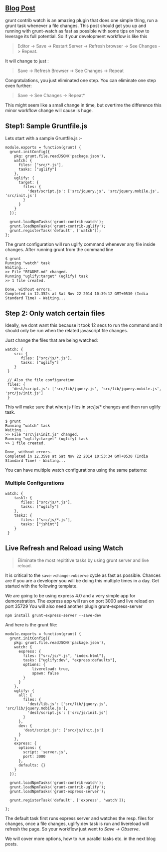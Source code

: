 ## [Blog Post](http://grunt-tasks.com/grunt-contrib-watch/ "Grunt Watch")

grunt contrib watch is an amazing plugin that does one simple thing, run a grunt task whenever a file changes.
This post should get you up and running with grunt-watch as fast as possible with some tips on how to leverage its full potential.
So if your development workflow is like this

> Editor -> Save -> Restart Server -> Refresh browser -> See Changes -> Repeat.

It will change to just :

> Save -> Refresh Browser -> See Changes -> Repeat

Congratulations, you just eliminated one step.
You can eliminate one step even further:

> Save -> See Changes -> Repeat*

This might seem like a small change in time, but overtime the difference this minor workflow change will cause is huge.

## Step1: Sample Gruntfile.js

Lets start with a sample Gruntfile.js :-

```
module.exports = function(grunt) {
  grunt.initConfig({
    pkg: grunt.file.readJSON('package.json'),
    watch: {
      files: ["src/*.js"],
      tasks: ["uglify"]
    },
    uglify: {
      target: {
        files: {
          'dest/script.js': ['src/jquery.js', 'src/jquery.mobile.js', 'src/init.js']
        }
      }
    }
  });

  grunt.loadNpmTasks('grunt-contrib-watch');
  grunt.loadNpmTasks('grunt-contrib-uglify');
  grunt.registerTask('default', ['watch']);
};
```
The grunt configuration will run uglify command whenever any file inside changes.
After running grunt from the command line

```
$ grunt
Running "watch" task
Waiting...
>> File "README.md" changed.
Running "uglify:target" (uglify) task
>> 1 file created.

Done, without errors.
Completed in 12.352s at Sat Nov 22 2014 10:39:12 GMT+0530 (India Standard Time) - Waiting...
```

## Step 2: Only watch certain files

Ideally, we dont want this because it took 12 secs to run the command and it should only be run when the related javascript file changes.

Just change the files that are being watched:
```
watch: {
	src: {
	   files: ["src/js/*.js"],
	   tasks: ["uglify"]
	}
 }

 // Also the file configuration
 files: {
   'dest/script.js': ['src/lib/jquery.js', 'src/lib/jquery.mobile.js', 'src/js/init.js']
 }
```
This will make sure that when js files in src/js/* changes and then run uglify task.

```
$ grunt
Running "watch" task
Waiting...
>> File "src\js\init.js" changed.
Running "uglify:target" (uglify) task
>> 1 file created.

Done, without errors.
Completed in 12.359s at Sat Nov 22 2014 10:53:34 GMT+0530 (India Standard Time) - Waiting...
```

You can have multiple watch configurations using the same patterns:

### Multiple Configurations

```
watch: {
	task1: {
	   files: ["src/js/*.js"],
	   tasks: ["uglify"]
	},
	task2: {
	   files: ["src/js/*.js"],
	   tasks: ["jshint"]
	}
 }
```

## Live Refresh and Reload using Watch

> Eliminate the most repititive tasks by using grunt server and live reload.

It is critical to the `save->change->observe` cycle as fast as possible. Chances are if you are a developer you will be doing this multiple times in a day. Get started with the following template.

We are going to be using express 4.0 and a very simple app for demonstration.
The express app will run on port 3000 and live reload on port 35729
You will also need another plugin grunt-express-server

`npm install grunt-express-server --save-dev`

And here is the grunt file:
```
module.exports = function(grunt) {
  grunt.initConfig({
    pkg: grunt.file.readJSON('package.json'),
    watch: {
      express: {
        files: ["src/js/*.js", "index.html"],
        tasks: ["uglify:dev", "express:defaults"],
        options: {
            livereload: true,
            spawn: false
        }
      }
    },
    uglify: {
      all: {
        files: {
          'dest/lib.js': ['src/lib/jquery.js', 'src/lib/jquery.mobile.js'],
          'dest/script.js': ['src/js/init.js']
        }
      },
      dev: {
        'dest/script.js': ['src/js/init.js']
      }
    },
    express: {
      options: {
        script: 'server.js',
        port: 3000
      },
      defaults: {}
    }
  });

  grunt.loadNpmTasks('grunt-contrib-watch');
  grunt.loadNpmTasks('grunt-contrib-uglify');
  grunt.loadNpmTasks('grunt-express-server');

  grunt.registerTask('default', ['express', 'watch']);

};
```

The default task first runs express server and watches the resp. files for changes, once a file changes, uglify:dev task is run and livereload will refresh the page.
So your workflow just went to *Save -> Observe*.

We will cover more options, how to run parallel tasks etc. in the next blog posts.